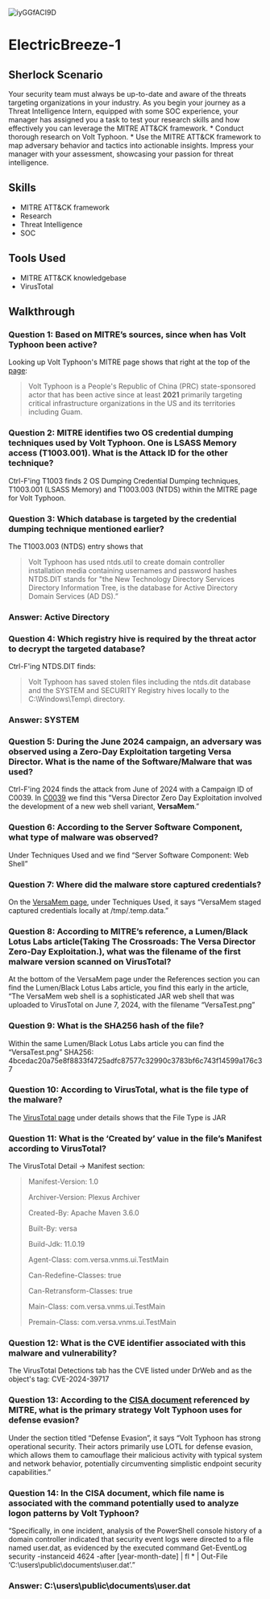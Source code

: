 
![iyGGfACI9D](https://github.com/user-attachments/assets/98a2c1b2-ef66-4589-9348-5336c6dfe87d)


# ElectricBreeze-1

## Sherlock Scenario
Your security team must always be up-to-date and aware of the threats targeting organizations in your industry. As you begin your journey as a Threat Intelligence Intern, equipped with some SOC experience, your manager has assigned you a task to test your research skills and how effectively you can leverage the MITRE ATT&CK framework. * Conduct thorough research on Volt Typhoon. * Use the MITRE ATT&CK framework to map adversary behavior and tactics into actionable insights. Impress your manager with your assessment, showcasing your passion for threat intelligence.

## Skills
- MITRE ATT&CK framework
- Research
- Threat Intelligence
- SOC

## Tools Used
- MITRE ATT&CK knowledgebase
- VirusTotal

## Walkthrough

### Question 1: Based on MITRE’s sources, since when has Volt Typhoon been active?
Looking up Volt Typhoon's MITRE page shows that right at the top of the [page](https://attack.mitre.org/groups/G1017/):
> Volt Typhoon is a People's Republic of China (PRC) state-sponsored actor that has been active since at least **2021** primarily targeting critical infrastructure organizations in the US and its territories including Guam. 

### Question 2: MITRE identifies two OS credential dumping techniques used by Volt Typhoon. One is LSASS Memory access (T1003.001). What is the Attack ID for the other technique?
Ctrl-F'ing T1003 finds 2 OS Dumping Credential Dumping techniques, T1003.001 (LSASS Memory) and T1003.003 (NTDS) within the MITRE page for Volt Typhoon.

### Question 3: Which database is targeted by the credential dumping technique mentioned earlier?
The T1003.003 (NTDS) entry shows that
> Volt Typhoon has used ntds.util to create domain controller installation media containing usernames and password hashes
NTDS.DIT stands for "the New Technology Directory Services Directory Information Tree, is the database for Active Directory Domain Services (AD DS).”
### Answer: Active Directory


### Question 4: Which registry hive is required by the threat actor to decrypt the targeted database?
Ctrl-F'ing NTDS.DIT finds:
> Volt Typhoon has saved stolen files including the ntds.dit database and the SYSTEM and SECURITY Registry hives locally to the C:\Windows\Temp\ directory.
### Answer: SYSTEM


### Question 5: During the June 2024 campaign, an adversary was observed using a Zero-Day Exploitation targeting Versa Director. What is the name of the Software/Malware that was used?
Ctrl-F'ing 2024 finds the attack from June of 2024 with a Campaign ID of C0039. In [C0039](https://attack.mitre.org/campaigns/C0039/) we find this "Versa Director Zero Day Exploitation involved the development of a new web shell variant, **VersaMem**.”

### Question 6: According to the Server Software Component, what type of malware was observed?
Under Techniques Used and we find “Server Software Component: Web Shell”

### Question 7: Where did the malware store captured credentials?
On the [VersaMem page](https://attack.mitre.org/software/S1154/), under Techniques Used, it says “VersaMem staged captured credentials locally at /tmp/.temp.data.”

### Question 8: According to MITRE’s reference, a Lumen/Black Lotus Labs article(Taking The Crossroads: The Versa Director Zero-Day Exploitation.), what was the filename of the first malware version scanned on VirusTotal?
At the bottom of the VersaMem page under the References section you can find the Lumen/Black Lotus Labs article, you find this early in the article, “The VersaMem web shell is a sophisticated JAR web shell that was uploaded to VirusTotal on June 7, 2024, with the filename “VersaTest.png” 

### Question 9: What is the SHA256 hash of the file?
Within the same Lumen/Black Lotus Labs article you can find the “VersaTest.png” SHA256: 4bcedac20a75e8f8833f4725adfc87577c32990c3783bf6c743f14599a176c37

### Question 10: According to VirusTotal, what is the file type of the malware?
The [VirusTotal page](https://www.virustotal.com/gui/file/4bcedac20a75e8f8833f4725adfc87577c32990c3783bf6c743f14599a176c37) under details shows that the File Type is JAR

### Question 11: What is the ‘Created by’ value in the file’s Manifest according to VirusTotal?
The VirusTotal Detail -> Manifest section:
> Manifest-Version: 1.0
> 
> Archiver-Version: Plexus Archiver
> 
> Created-By: Apache Maven 3.6.0
> 
> Built-By: versa
> 
> Build-Jdk: 11.0.19
> 
> Agent-Class: com.versa.vnms.ui.TestMain
> 
> Can-Redefine-Classes: true
> 
> Can-Retransform-Classes: true
> 
> Main-Class: com.versa.vnms.ui.TestMain
> 
> Premain-Class: com.versa.vnms.ui.TestMain
> 

### Question 12: What is the CVE identifier associated with this malware and vulnerability?
The VirusTotal Detections tab has the CVE listed under DrWeb and as the object's tag: CVE-2024-39717

### Question 13: According to the [CISA document](https://www.cisa.gov/sites/default/files/2024-03/aa24-038a_csa_prc_state_sponsored_actors_compromise_us_critical_infrastructure_3.pdf) referenced by MITRE, what is the primary strategy Volt Typhoon uses for defense evasion?
Under the section titled “Defense Evasion”, it says “Volt Typhoon has strong operational security. Their actors primarily use LOTL for defense evasion, which allows them to camouflage their malicious activity with typical system and network behavior, potentially circumventing simplistic endpoint security capabilities.” 

### Question 14: In the CISA document, which file name is associated with the command potentially used to analyze logon patterns by Volt Typhoon?
“Specifically, in one incident, analysis of the PowerShell console history of a domain
controller indicated that security event logs were directed to a file named user.dat, as evidenced by the executed command Get-EventLog security -instanceid 4624 -after [year-month-date] | fl * | Out-File ‘C:\users\public\documents\user.dat’.”
### Answer: C:\users\public\documents\user.dat


